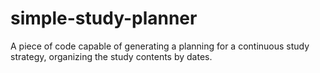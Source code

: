 # simple-study-planner
A piece of code capable of generating a planning for a continuous study strategy, organizing the study contents by dates.
